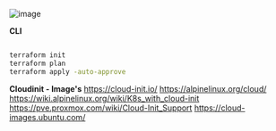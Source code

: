 
![image](https://github.com/user-attachments/assets/a1f84a31-640c-4da0-9d0e-6762a92dcf98)


**CLI**
```bash

terraform init 
terraform plan
terraform apply -auto-approve

```

**Cloudinit - Image's** 
https://cloud-init.io/
https://alpinelinux.org/cloud/
https://wiki.alpinelinux.org/wiki/K8s_with_cloud-init
https://pve.proxmox.com/wiki/Cloud-Init_Support
https://cloud-images.ubuntu.com/

